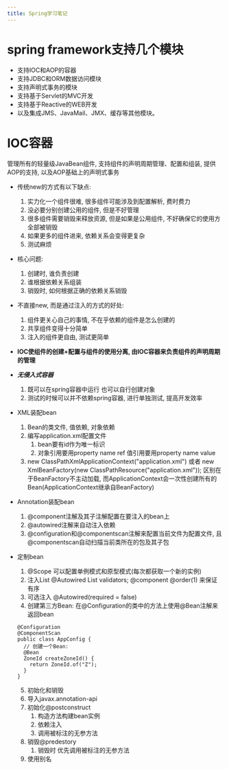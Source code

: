 ```yaml
---
title: Spring学习笔记
---
```


# spring framework支持几个模块
  * 支持IOC和AOP的容器
  * 支持JDBC和ORM数据访问模块
  * 支持声明式事务的模块
  * 支持基于Servlet的MVC开发
  * 支持基于Reactive的WEB开发
  * 以及集成JMS、JavaMail、JMX、缓存等其他模块。
  
# IOC容器 
管理所有的轻量级JavaBean组件, 支持组件的声明周期管理、配置和组装, 提供AOP的支持, 以及AOP基础上的声明式事务  
* 传统new的方式有以下缺点:
  1. 实力化一个组件很难, 很多组件可能涉及到配置解析, 费时费力
  2. 没必要分别创建公用的组件, 但是不好管理
  3. 很多组件需要销毁来释放资源, 但是如果是公用组件, 不好确保它的使用方全部被销毁
  4. 如果更多的组件进来, 依赖关系会变得更复杂
  5. 测试麻烦
* 核心问题:
  1. 创建时, 谁负责创建
  2. 谁根据依赖关系组装
  3. 销毁时, 如何根据正确的依赖关系销毁
* 不直接new, 而是通过注入的方式的好处:
  1. 组件更关心自己的事情, 不在乎依赖的组件是怎么创建的
  2. 共享组件变得十分简单
  3. 注入的组件更自由, 测试更简单
* **IOC使组件的创建+配置与组件的使用分离, 由IOC容器来负责组件的声明周期的管理**
* ***无侵入式容器***
  1. 既可以在spring容器中运行 也可以自行创建对象
  2. 测试的时候可以并不依赖spring容器, 进行单独测试, 提高开发效率
* XML装配bean
  1. Bean的类文件, 值依赖, 对象依赖
  2. 编写application.xml配置文件
      1. bean要有id作为唯一标识
      2. 对象引用要用property name ref 值引用要用property name value
  3. new ClassPathXmlApplicationContext("application.xml") 或者 new XmlBeanFactory(new ClassPathResource("application.xml"));  区别在于BeanFactory不主动加载, 而ApplicationContext会一次性创建所有的Bean(ApplicationContext继承自BeanFactory)
* Annotation装配bean
  1. @component注解及其子注解配置在要注入的bean上
  2. @autowired注解来自动注入依赖
  3. @configuration和@componentscan注解来配置当前文件为配置文件, 且@componentscan自动扫描当前类所在的包及其子包
* 定制bean
  1. @Scope 可以配置单例模式和原型模式(每次都获取一个新的实例)
  2. 注入List @Autowired List<Validator> validators; @component @order(1) 来保证有序  
  3. 可选注入 @Autowired(required = false)
  4. 创建第三方Bean: 在@Configuration的类中的方法上使用@Bean注解来返回bean
   
    ```
    @Configuration
    @ComponentScan
    public class AppConfig {
      // 创建一个Bean:
      @Bean
      ZoneId createZoneId() {
        return ZoneId.of("Z");
      }
    }
    ```
  5. 初始化和销毁
    1. 导入javax.annotation-api
    2. 初始化@postconstruct
       1. 构造方法构建bean实例
       2. 依赖注入
       3. 调用被标注的无参方法
    3. 销毁@predestory
       1. 销毁时 优先调用被标注的无参方法
  6. 使用别名
    
    
 
 
 
 
 
 
